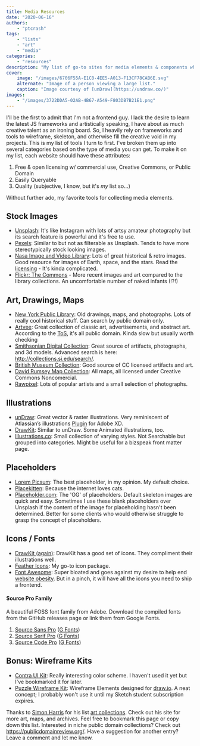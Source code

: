 ```yaml
---
title: Media Resources
date: "2020-06-16"
authors: 
    - "ptcrash"
tags:
    - "lists"
    - "art"
    - "media"
categories:
    - "resources"
description: "My list of go-to sites for media elements & components when scaffolding front-ends."
cover: 
    image: "/images/6706F55A-E1C8-4EE5-A013-F13CF78CAB6E.svg"
    alternate: "Image of a person viewing a large list."
    caption: "Image courtesy of [unDraw](https://undraw.co/)"
images:
    - "/images/3722DDA5-02AB-4B67-A549-F803DB7B21E1.png"
---
```


I'll be the first to admit that I'm not a frontend guy. I lack the desire to learn the latest JS frameworks and artistically speaking, I have about as much creative talent as an ironing board. So, I heavily rely on frameworks and tools to wireframe, skeleton, and otherwise fill the creative void in my projects. This is my list of tools I turn to first. I've broken them up into several categories based on the type of media you can get. To make it on my list, each website should have these attributes:
1. Free & open licensing w/ commercial use, Creative Commons, or Public Domain
2. Easily Queryable
3. Quality (subjective, I know, but it's *my* list so...)

Without further ado, my favorite tools for collecting media elements.

## Stock Images
- [Unsplash](https://unsplash.com/): It's like Instagram with lots of artsy amateur photography but its search feature is powerful and it's free to use.
- [Pexels](https://www.pexels.com/): Similar to but not as filterable as Unsplash. Tends to have more stereotypically stock looking images.
- [Nasa Image and Video Library](https://images.nasa.gov/): Lots of great historical & retro images. Good resource for images of Earth, space, and the stars. Read the [licensing](https://www.nasa.gov/multimedia/guidelines/index.html) - It's kinda complicated.
- [Flickr: The Commons](https://www.flickr.com/commons) - More recent images and art compared to the library collections. An uncomfortable number of naked infants (!?!)

## Art, Drawings, Maps
- [New York Public Library](https://digitalcollections.nypl.org/): Old drawings, maps, and photographs. Lots of really cool historical stuff. Can search by public domain only.
- [Artvee](https://artvee.com/): Great collection of classic art, advertisements, and abstract art. According to the [ToS](https://artvee.com/terms-of-service/), it's all public domain. Kinda slow but usually worth checking
- [Smithsonian Digital Collection](https://www.si.edu/explore): Great source of artifacts, photographs, and 3d models. Advanced search is here: http://collections.si.edu/search/.
- [British Museum Collection](https://www.britishmuseum.org/collection): Good source of CC licensed artifacts and art.
- [David Rumsey Map Collection](https://www.davidrumsey.com/): All maps, all licensed under Creative Commons Noncomercial.
- [Rawpixel](https://www.rawpixel.com/category/53/public-domain): Lots of popular artists and a small selection of photographs.

## Illustrations
- [unDraw](https://undraw.co/): Great vector & raster illustrations. Very reminiscent of Atlassian’s illustrations [Plugin](https://xd.undraw.co/) for Adobe XD.
- [DrawKit](https://www.drawkit.io/): Similar to unDraw. Some Animated illustrations, too.
- [Illustrations.co](https://illlustrations.co/): Small collection of varying styles. Not Searchable but grouped into categories. Might be useful for a bizspeak front matter page.

## Placeholders
- [Lorem Picsum](https://picsum.photos/): The best placeholder, in my opinion. My default choice.
- [Placekitten](https://placekitten.com/): Because the internet loves cats.
- [Placeholder.com](https://placeholder.com/): The 'OG' of placeholders. Default skeleton images are quick and easy. Sometimes I use these blank placeholders over Unsplash if the content of the image for placeholding hasn't been determined. Better for some clients who would otherwise struggle to grasp the concept of placeholders.

## Icons / Fonts
- [DrawKit (again)](https://www.drawkit.io/free-icons): DrawKit has a good set of icons. They compliment their illustrations well.
- [Feather Icons](https://feathericons.com/): My go-to icon package.
- [Font Awesome](https://fontawesome.com/): Super bloated and goes against my desire to help end [website obesity](https://idlewords.com/talks/website_obesity.htm). But in a pinch, it will have all the icons you need to ship a frontend.

#### Source Pro Family
A beautiful FOSS font family from Adobe. Download the compiled fonts from the GitHub releases page or link them from Google Fonts.
1. [Source Sans Pro](https://github.com/adobe-fonts/source-sans-pro) ([G Fonts](https://fonts.google.com/specimen/Source+Sans+Pro))
2. [Source Serif Pro](https://github.com/adobe-fonts/source-serif-pro) ([G Fonts](https://fonts.google.com/specimen/Source+Serif+Pro))
3. [Source Code Pro](https://github.com/adobe-fonts/source-code-pro) ([G Fonts](https://fonts.google.com/specimen/Source+Code+Pro))


## Bonus: Wireframe Kits
- [Contra UI Kit](https://contrauikit.com/): Really interesting color scheme. I haven't used it yet but I've bookmarked it for later.
- [Puzzle Wireframe Kit](https://github.com/puzzle/wireframe-kit): Wireframe Elements designed for [draw.io](https://draw.io). A neat concept; I probably won't use it until my Sketch student subscription expires.


Thanks to [Simon Harris](https://twitter.com/simonsarris) for his list [art collections](https://simonsarris.com/art-collections/). Check out his site for more art, maps, and archives. Feel free to bookmark this page or copy down this list. Interested in niche public domain collections? Check out https://publicdomainreview.org/. Have a suggestion for another entry? Leave a comment and let me know.